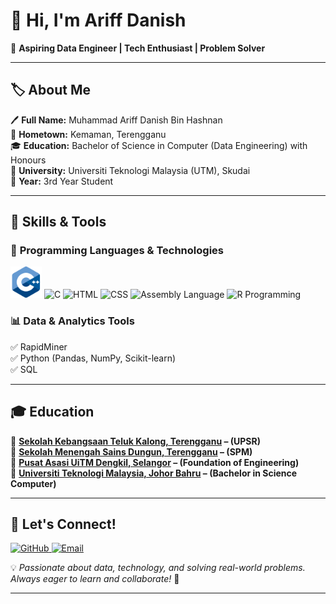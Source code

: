 # 👋 Hi, I'm **Ariff Danish**  

🚀 **Aspiring Data Engineer | Tech Enthusiast | Problem Solver**  

---

## 🏷️ About Me  
🖊️ **Full Name:** Muhammad Ariff Danish Bin Hashnan  
📍 **Hometown:** Kemaman, Terengganu  
🎓 **Education:** Bachelor of Science in Computer (Data Engineering) with Honours  
🏫 **University:** Universiti Teknologi Malaysia (UTM), Skudai  
📅 **Year:** 3rd Year Student  

---

## 🔧 Skills & Tools  

### 🚀 **Programming Languages & Technologies**  
<p align="left">
  <img src="https://raw.githubusercontent.com/devicons/devicon/master/icons/cplusplus/cplusplus-original.svg" alt="C++" width="50" height="50"/>
  <img src="https://i.ibb.co/NSvx84w/C.png" alt="C" width="50" height="50"/>
  <img src="https://i.ibb.co/zfLwfH2/HTML.png" alt="HTML" width="50" height="50"/>
  <img src="https://i.ibb.co/HXrvk0y/css.jpg" alt="CSS" width="50" height="50"/>
  <img src="https://i.ibb.co/m8JGBZm/ASM.png" alt="Assembly Language" width="50" height="50"/>
  <img src="https://i.ibb.co/2yvzDQL/r-programming.jpg" alt="R Programming" width="50" height="50"/>
</p>  

### 📊 **Data & Analytics Tools**  
✅ RapidMiner  
✅ Python (Pandas, NumPy, Scikit-learn)  
✅ SQL  

---

## 🎓 Education  
📌 **[Sekolah Kebangsaan Teluk Kalong, Terengganu](https://ms.wikipedia.org/wiki/Sekolah_Kebangsaan_Telok_Kalong) – (UPSR)**  
📌 **[Sekolah Menengah Sains Dungun, Terengganu](https://ms.wikipedia.org/wiki/Sekolah_Menengah_Sains_Dungun) – (SPM)**  
📌 **[Pusat Asasi UiTM Dengkil, Selangor](https://asasi.uitm.edu.my/) – (Foundation of Engineering)**  
📌 **[Universiti Teknologi Malaysia, Johor Bahru](https://www.utm.my) – (Bachelor in Science Computer)**  

---

## 🌟 Let's Connect!  
<p align="left">
  <a href="https://github.com/ariffdanish" target="_blank">
    <img src="https://img.shields.io/badge/GitHub-%23181717.svg?style=for-the-badge&logo=github&logoColor=white" alt="GitHub"/>
  </a>  
  <a href="mailto:muhammadariffdanish@graduate.utm.my" target="_blank">
    <img src="https://img.shields.io/badge/Email-c14438?style=for-the-badge&logo=gmail&logoColor=white" alt="Email"/>
  </a>  
</p>  

💡 *Passionate about data, technology, and solving real-world problems. Always eager to learn and collaborate!* 🚀  

---


